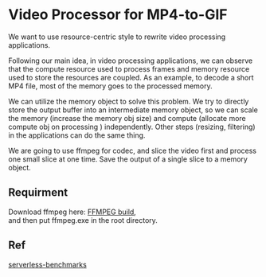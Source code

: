 # Video Processor for MP4-to-GIF

We want to use resource-centric style to rewrite video processing applications.

Following our main idea, in video processing applications, we can observe that the compute resource used to process frames and memory resource used to store the resources are coupled. As an example, to decode a short MP4 file, most of the memory goes to the processed memory.  

We can utilize the memory object to solve this problem. We try to directly store the output buffer into an intermediate memory object, so we can scale the memory (increase the memory obj size) and compute (allocate more compute obj on processing ) independently. Other steps (resizing, filtering) in the applications can do the same thing.

We are going to use ffmpeg for codec, and slice the video first and process one small slice at one time. Save the output of a single slice to a memory object.

## Requirment

<!-- ```bash
pip install ffmpy3
``` -->
Download ffmpeg here: [FFMPEG build](https://www.gyan.dev/ffmpeg/builds/ffmpeg-git-essentials.7z),  
and then put ffmpeg.exe in the root directory.

## Ref

[serverless-benchmarks](https://github.com/spcl/serverless-benchmarks/tree/master/benchmarks/200.multimedia/220.video-processing)